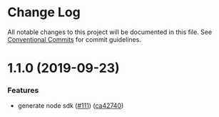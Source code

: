 # Change Log

All notable changes to this project will be documented in this file.
See [Conventional Commits](https://conventionalcommits.org) for commit guidelines.

# 1.1.0 (2019-09-23)


### Features

* generate node sdk ([#111](http:///ibm-watson/issues/111)) ([ca42740](http:///ibm-watson/commits/ca42740))
